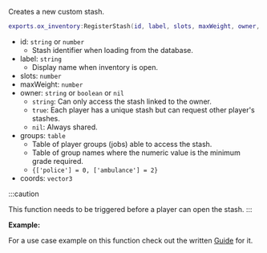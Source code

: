 Creates a new custom stash.

```lua
exports.ox_inventory:RegisterStash(id, label, slots, maxWeight, owner, groups, coords)
```
* id: `string` or `number`
  * Stash identifier when loading from the database.
* label: `string`
  * Display name when inventory is open.
* slots: `number`
* maxWeight: `number`
* owner: `string` or `boolean` or `nil`
  * `string`: Can only access the stash linked to the owner.
  * `true`: Each player has a unique stash but can request other player's stashes.
  * `nil`: Always shared.
* groups: `table`
    * Table of player groups (jobs) able to access the stash.
    * Table of group names where the numeric value is the minimum grade required.
    * `{['police'] = 0, ['ambulance'] = 2}`
* coords: `vector3`

:::caution

This function needs to be triggered before a player can open the stash.
:::

**Example:**

For a use case example on this function check out the written [Guide](../../../Guides/stashes.md) for it.

